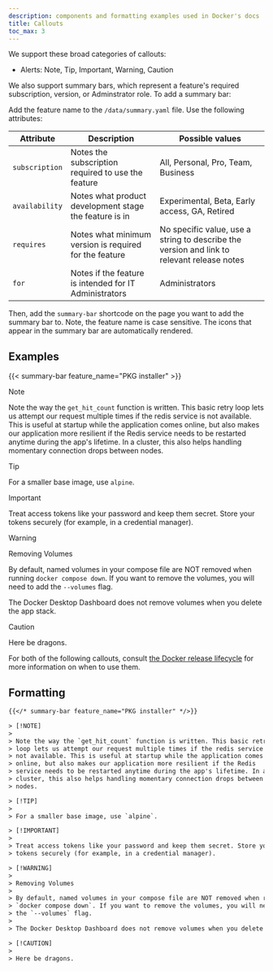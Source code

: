 ```yaml
---
description: components and formatting examples used in Docker's docs
title: Callouts
toc_max: 3
---
```


We support these broad categories of callouts:

- Alerts: Note, Tip, Important, Warning, Caution

We also support summary bars, which represent a feature's required subscription, version, or Adminstrator role.
To add a summary bar:

Add the feature name to the `/data/summary.yaml` file. Use the following attributes:

| Attribute      | Description                                            | Possible values                                         |
|----------------|--------------------------------------------------------|---------------------------------------------------------|
| `subscription` | Notes the subscription required to use the feature     | All, Personal, Pro, Team, Business                      |
| `availability` | Notes what product development stage the feature is in | Experimental, Beta, Early access, GA, Retired           |
| `requires`     | Notes what minimum version is required for the feature | No specific value, use a string to describe the version and link to relevant release notes |
| `for`          | Notes if the feature is intended for IT Administrators | Administrators                                          |

Then, add the `summary-bar` shortcode on the page you want to add the summary bar to. Note, the feature name is case sensitive. The icons that appear in the summary bar are automatically rendered.

## Examples

{{< summary-bar feature_name="PKG installer" >}}

> [!NOTE]
>
> Note the way the `get_hit_count` function is written. This basic retry
> loop lets us attempt our request multiple times if the redis service is
> not available. This is useful at startup while the application comes
> online, but also makes our application more resilient if the Redis
> service needs to be restarted anytime during the app's lifetime. In a
> cluster, this also helps handling momentary connection drops between
> nodes.

> [!TIP]
>
> For a smaller base image, use `alpine`.

> [!IMPORTANT]
>
> Treat access tokens like your password and keep them secret. Store your
> tokens securely (for example, in a credential manager).

> [!WARNING]
>
> Removing Volumes
>
> By default, named volumes in your compose file are NOT removed when running
> `docker compose down`. If you want to remove the volumes, you will need to add
> the `--volumes` flag.
>
> The Docker Desktop Dashboard does not remove volumes when you delete the app stack.

> [!CAUTION]
>
> Here be dragons.

For both of the following callouts, consult [the Docker release lifecycle](/release-lifecycle) for more information on when to use them.

## Formatting

```md
{{</* summary-bar feature_name="PKG installer" */>}}
```

```html
> [!NOTE]
>
> Note the way the `get_hit_count` function is written. This basic retry
> loop lets us attempt our request multiple times if the redis service is
> not available. This is useful at startup while the application comes
> online, but also makes our application more resilient if the Redis
> service needs to be restarted anytime during the app's lifetime. In a
> cluster, this also helps handling momentary connection drops between
> nodes.

> [!TIP]
>
> For a smaller base image, use `alpine`.

> [!IMPORTANT]
>
> Treat access tokens like your password and keep them secret. Store your
> tokens securely (for example, in a credential manager).

> [!WARNING]
>
> Removing Volumes
>
> By default, named volumes in your compose file are NOT removed when running
> `docker compose down`. If you want to remove the volumes, you will need to add
> the `--volumes` flag.
>
> The Docker Desktop Dashboard does not remove volumes when you delete the app stack.

> [!CAUTION]
>
> Here be dragons.
```